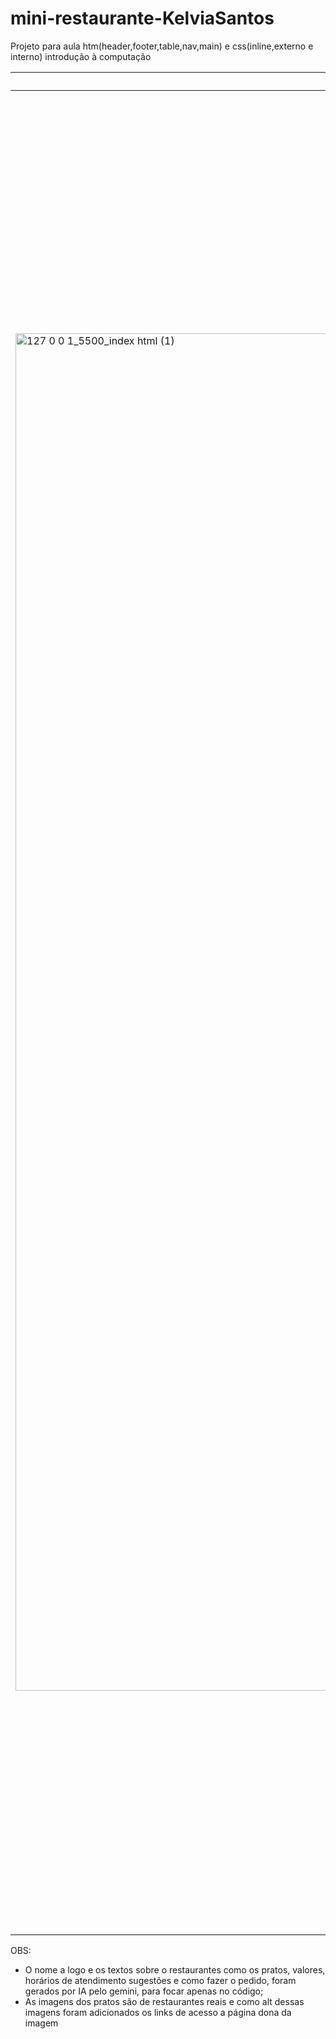 # mini-restaurante-KelviaSantos
Projeto para aula htm(header,footer,table,nav,main) e css(inline,externo e interno) introdução à computação

|HOME|MENU|CONTATO|
|-|-|-|
|<img width="2428" height="2172" alt="127 0 0 1_5500_index html (1)" src="https://github.com/user-attachments/assets/5f395970-a6e7-4d01-9723-b6f415199cd5" />|<img width="2428" height="2944" alt="127 0 0 1_5500_menu html (1)" src="https://github.com/user-attachments/assets/09386354-4456-4579-a236-5803d4635f2b" />|<img width="2428" height="2370" alt="127 0 0 1_5500_contact html (1)" src="https://github.com/user-attachments/assets/6817874b-9290-44d5-be09-4beb6d9c5d90" />|

OBS: 
* O nome a logo e os textos sobre o restaurantes como os pratos, valores, horários de atendimento sugestões e como fazer o pedido, foram gerados por IA pelo gemini, para focar apenas no código;
* As imagens dos pratos são de restaurantes reais e como alt dessas imagens foram adicionados os links de acesso a página dona da imagem
